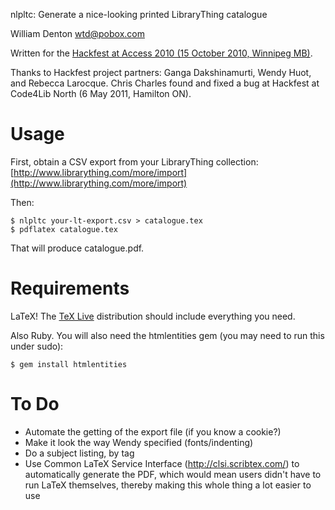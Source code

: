 nlpltc: Generate a nice-looking printed LibraryThing catalogue

William Denton <wtd@pobox.com>

Written for the [Hackfest at Access 2010 (15 October 2010, Winnipeg MB)](http://access2010.lib.umanitoba.ca/node/3.html).

Thanks to Hackfest project partners: Ganga Dakshinamurti, Wendy Huot, and Rebecca Larocque. Chris Charles found and fixed a bug at Hackfest at Code4Lib North (6 May 2011, Hamilton ON).

# Usage

First, obtain a CSV export from your LibraryThing collection: [http://www.librarything.com/more/import](http://www.librarything.com/more/import)

Then:

    $ nlpltc your-lt-export.csv > catalogue.tex
    $ pdflatex catalogue.tex

That will produce catalogue.pdf.

# Requirements

LaTeX!  The [TeX Live](https://www.tug.org/texlive/) distribution should include everything you need.

Also Ruby. You will also need the htmlentities gem (you may need to run this under sudo):

    $ gem install htmlentities

# To Do

* Automate the getting of the export file (if you know a cookie?)
* Make it look the way Wendy specified (fonts/indenting)
* Do a subject listing, by tag
* Use Common LaTeX Service Interface (http://clsi.scribtex.com/) to automatically generate the PDF, which would mean users didn't have to run LaTeX themselves, thereby making this whole thing a lot easier to use
